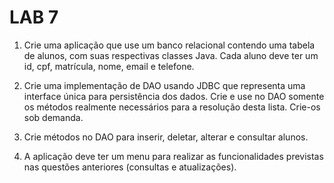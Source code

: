# LAB 7

1. Crie uma aplicação que use um banco relacional contendo uma tabela de alunos, com suas respectivas classes Java. Cada aluno deve ter um id, cpf, matrícula, nome, email e telefone.

2. Crie uma implementação de DAO usando JDBC que representa uma interface única para persistência dos dados. Crie e use no DAO somente os métodos realmente necessários para a resolução desta lista. Crie-os sob demanda.

3. Crie métodos no DAO para inserir, deletar, alterar e consultar alunos.

4. A aplicação deve ter um menu para realizar as funcionalidades previstas nas questões anteriores (consultas e atualizações).
